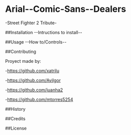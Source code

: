 # Arial--Comic-Sans--Dealers

-Street Fighter 2 Tribute-

##Installation
--Intructions to install--

##Usage
--How to/Controls--

##Contributing

Proyect made by:

-https://github.com/xatrilu

-https://github.com/Avilgor

-https://github.com/juanha2

-https://github.com/mtorres5254


##History


##Credits


##License
